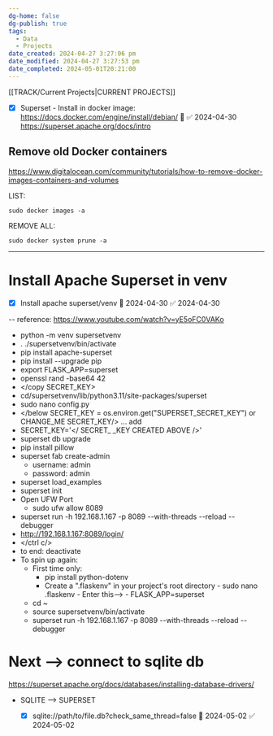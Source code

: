 ```yaml
---
dg-home: false
dg-publish: true
tags:
  - Data
  - Projects
date_created: 2024-04-27 3:27:06 pm
date_modified: 2024-04-27 3:27:53 pm
date_completed: 2024-05-01T20:21:00
---
```

[[TRACK/Current Projects\|CURRENT PROJECTS]]

- [x] Superset - Install in docker image: https://docs.docker.com/engine/install/debian/ 🛫  ✅ 2024-04-30
https://superset.apache.org/docs/intro

## Remove old Docker containers
https://www.digitalocean.com/community/tutorials/how-to-remove-docker-images-containers-and-volumes

LIST:
```
sudo docker images -a
```

REMOVE ALL:
```
sudo docker system prune -a
```

---
# Install Apache Superset in venv 
- [x] Install apache superset/venv 🛫 2024-04-30 ✅ 2024-04-30

-- reference: https://www.youtube.com/watch?v=yE5oFC0VAKo

- python -m venv supersetvenv
- . ./supersetvenv/bin/activate
- pip install apache-superset
- pip install --upgrade pip
- export FLASK_APP=superset
- openssl rand -base64 42
- </copy SECRET_KEY>
- cd/supersetvenv/lib/python3.11/site-packages/superset
- sudo nano config.py
- </below SECRET_KEY = os.environ.get("SUPERSET_SECRET_KEY") or CHANGE_ME SECRET_KEY/> ... add
- SECRET_KEY='</ SECRET_ _KEY CREATED ABOVE />'
- superset db upgrade
- pip install pillow
- superset fab create-admin
	- username: admin
	- password: admin
- superset load_examples
- superset init
- Open UFW Port
	- sudo ufw allow 8089
- superset run -h 192.168.1.167 -p 8089 --with-threads --reload --debugger
- http://192.168.1.167:8089/login/
- </ctrl c/>
- to end: deactivate
- To spin up again: 
	- First time only:
		- pip install python-dotenv
		- Create a ".flaskenv" in your project's root directory
				- sudo nano .flaskenv
				- Enter this-->
					- FLASK_APP=superset  
	- cd ~ 
	- source supersetvenv/bin/activate 
	- superset run -h 192.168.1.167 -p 8089 --with-threads --reload --debugger

# Next --> connect to sqlite db 

https://superset.apache.org/docs/databases/installing-database-drivers/

- SQLITE --> SUPERSET 
	- [x] sqlite://path/to/file.db?check_same_thread=false 🛫 2024-05-02 ✅ 2024-05-02

